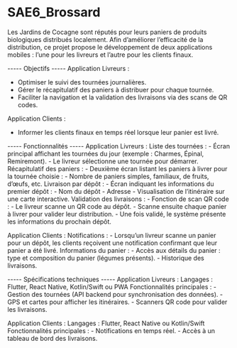 # SAE6_Brossard

Les Jardins de Cocagne sont réputés pour leurs paniers de produits biologiques distribués localement. Afin d’améliorer l’efficacité de la distribution, ce projet propose le développement de deux applications mobiles : l’une pour les livreurs et l’autre pour les clients finaux.

----- Objectifs -----
Application Livreurs :
  - Optimiser le suivi des tournées journalières.
  - Gérer le récapitulatif des paniers à distribuer pour chaque tournée.
  - Faciliter la navigation et la validation des livraisons via des scans de QR codes.

Application Clients :
  - Informer les clients finaux en temps réel lorsque leur panier est livré.

----- Fonctionnalités -----
Application Livreurs :
  Liste des tournées :
    - Écran principal affichant les tournées du jour (exemple : Charmes, Épinal, Remiremont).
    - Le livreur sélectionne une tournée pour démarrer.
  Récapitulatif des paniers :
    - Deuxième écran listant les paniers à livrer pour la tournée choisie :
      - Nombre de paniers simples, familiaux, de fruits, d’œufs, etc.
  Livraison par dépôt :
    - Écran indiquant les informations du premier dépôt :
      - Nom du dépôt
      - Adresse
      - Visualisation de l’itinéraire sur une carte interactive.
  Validation des livraisons :
    - Fonction de scan QR code :
      - Le livreur scanne un QR code au dépôt.
      - Scanne ensuite chaque panier à livrer pour valider leur distribution.
      - Une fois validé, le système présente les informations du prochain dépôt.
      
Application Clients :
  Notifications :
    - Lorsqu’un livreur scanne un panier pour un dépôt, les clients reçoivent une notification confirmant que leur panier a été livré.
  Informations du panier :
    - Accès aux détails du panier : type et composition du panier (légumes présents).
    - Historique des livraisons.

----- Spécifications techniques -----
Application Livreurs :
  Langages : Flutter, React Native, Kotlin/Swift ou PWA
  Fonctionnalités principales :
    - Gestion des tournées (API backend pour synchronisation des données).
    - GPS et cartes pour afficher les itinéraires.
    - Scanners QR code pour valider les livraisons.

Application Clients :
  Langages : Flutter, React Native ou Kotlin/Swift
  Fonctionnalités principales :
    - Notifications en temps réel.
    - Accès à un tableau de bord des livraisons.

